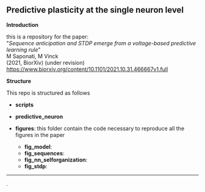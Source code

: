 ## Predictive plasticity at the single neuron level

**Introduction**

this is a repository for the paper:
<br/>"*Sequence anticipation and STDP emerge from a voltage-based predictive learning rule*"<br/>
M Saponati, M Vinck<br/>
(2021, BiorXiv) (under revision)<br/>
https://www.biorxiv.org/content/10.1101/2021.10.31.466667v1.full

**Structure**

This repo is structured as follows

+ **scripts**

+ **predictive_neuron**

+ **figures**: 
this folder contain the code necessary to reproduce all the figures in the paper

  + **fig_model**:
  + **fig_sequences**:
  + **fig_nn_selforganization**:
  + **fig_stdp**:

---

_._
